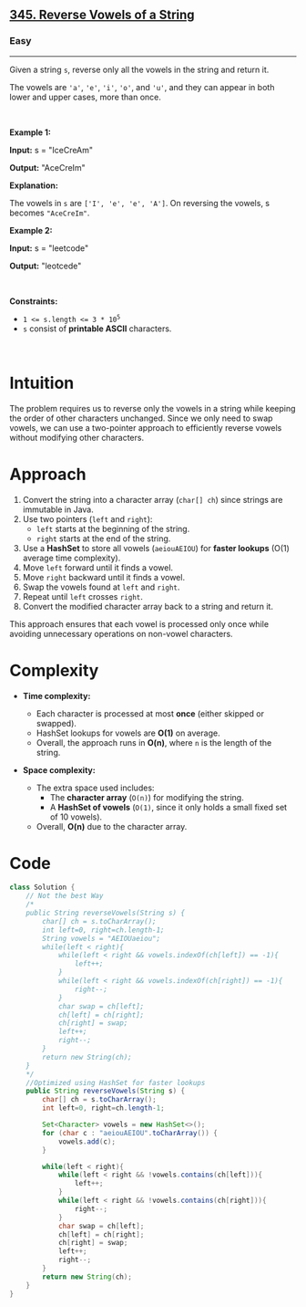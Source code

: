 <h2><a href="https://leetcode.com/problems/reverse-vowels-of-a-string">345. Reverse Vowels of a String</a></h2><h3>Easy</h3><hr><p>Given a string <code>s</code>, reverse only all the vowels in the string and return it.</p>

<p>The vowels are <code>&#39;a&#39;</code>, <code>&#39;e&#39;</code>, <code>&#39;i&#39;</code>, <code>&#39;o&#39;</code>, and <code>&#39;u&#39;</code>, and they can appear in both lower and upper cases, more than once.</p>

<p>&nbsp;</p>
<p><strong class="example">Example 1:</strong></p>

<div class="example-block">
<p><strong>Input:</strong> <span class="example-io">s = &quot;IceCreAm&quot;</span></p>

<p><strong>Output:</strong> <span class="example-io">&quot;AceCreIm&quot;</span></p>

<p><strong>Explanation:</strong></p>

<p>The vowels in <code>s</code> are <code>[&#39;I&#39;, &#39;e&#39;, &#39;e&#39;, &#39;A&#39;]</code>. On reversing the vowels, s becomes <code>&quot;AceCreIm&quot;</code>.</p>
</div>

<p><strong class="example">Example 2:</strong></p>

<div class="example-block">
<p><strong>Input:</strong> <span class="example-io">s = &quot;leetcode&quot;</span></p>

<p><strong>Output:</strong> <span class="example-io">&quot;leotcede&quot;</span></p>
</div>

<p>&nbsp;</p>
<p><strong>Constraints:</strong></p>

<ul>
	<li><code>1 &lt;= s.length &lt;= 3 * 10<sup>5</sup></code></li>
	<li><code>s</code> consist of <strong>printable ASCII</strong> characters.</li>
</ul>
<br>

# Intuition
The problem requires us to reverse only the vowels in a string while keeping the order of other characters unchanged. Since we only need to swap vowels, we can use a two-pointer approach to efficiently reverse vowels without modifying other characters.

# Approach
1. Convert the string into a character array (`char[] ch`) since strings are immutable in Java.
2. Use two pointers (`left` and `right`):
   - `left` starts at the beginning of the string.
   - `right` starts at the end of the string.
3. Use a **HashSet** to store all vowels (`aeiouAEIOU`) for **faster lookups** (O(1) average time complexity).
4. Move `left` forward until it finds a vowel.
5. Move `right` backward until it finds a vowel.
6. Swap the vowels found at `left` and `right`.
7. Repeat until `left` crosses `right`.
8. Convert the modified character array back to a string and return it.

This approach ensures that each vowel is processed only once while avoiding unnecessary operations on non-vowel characters.

# Complexity
- **Time complexity:**  
  - Each character is processed at most **once** (either skipped or swapped).  
  - HashSet lookups for vowels are **O(1)** on average.  
  - Overall, the approach runs in **O(n)**, where `n` is the length of the string.  

- **Space complexity:**  
  - The extra space used includes:  
    - The **character array** (`O(n)`) for modifying the string.  
    - A **HashSet of vowels** (`O(1)`, since it only holds a small fixed set of 10 vowels).  
  - Overall, **O(n)** due to the character array.  

# Code
```java []
class Solution {
    // Not the best Way
    /*
    public String reverseVowels(String s) {
        char[] ch = s.toCharArray();
        int left=0, right=ch.length-1;
        String vowels = "AEIOUaeiou";
        while(left < right){
            while(left < right && vowels.indexOf(ch[left]) == -1){
                left++;
            }
            while(left < right && vowels.indexOf(ch[right]) == -1){
                right--;
            }
            char swap = ch[left];
            ch[left] = ch[right];
            ch[right] = swap;
            left++;
            right--;
        }
        return new String(ch);
    }
    */
    //Optimized using HashSet for faster lookups
    public String reverseVowels(String s) {
        char[] ch = s.toCharArray();
        int left=0, right=ch.length-1;

        Set<Character> vowels = new HashSet<>();
        for (char c : "aeiouAEIOU".toCharArray()) {
            vowels.add(c);
        }

        while(left < right){
            while(left < right && !vowels.contains(ch[left])){
                left++;
            }
            while(left < right && !vowels.contains(ch[right])){
                right--;
            }
            char swap = ch[left];
            ch[left] = ch[right];
            ch[right] = swap;
            left++;
            right--;
        }
        return new String(ch);
    }
}
```
